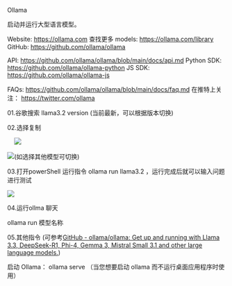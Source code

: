 Ollama

启动并运行大型语言模型。



Website: https://ollama.com
查找更多 models: https://ollama.com/library  
GitHub: https://github.com/ollama/ollama

API: https://github.com/ollama/ollama/blob/main/docs/api.md
Python SDK: https://github.com/ollama/ollama-python
JS SDK: https://github.com/ollama/ollama-js

FAQs: https://github.com/ollama/ollama/blob/main/docs/faq.md 
在推特上关注： https://twitter.com/ollama



01.谷歌搜索 llama3.2 version (当前最新，可以根据版本切换)



02.选择复制

    ![](C:\Users\yaojy\AppData\Roaming\marktext\images\2025-06-20-11-09-56-image.png)

![](C:\Users\yaojy\AppData\Roaming\marktext\images\2025-06-20-11-12-09-image.png)(如选择其他模型可切换)



03.打开powerShell 运行指令 ollama run llama3.2 ，运行完成后就可以输入问题进行测试

![](C:\Users\yaojy\AppData\Roaming\marktext\images\2025-06-20-11-14-16-image.png)



04.运行ollma 聊天

ollama run  模型名称



05.其他指令 (可参考[GitHub - ollama/ollama: Get up and running with Llama 3.3, DeepSeek-R1, Phi-4, Gemma 3, Mistral Small 3.1 and other large language models.](https://github.com/ollama/ollama))

启动 Ollama： ollama serve （当您想要启动 ollama 而不运行桌面应用程序时使用）




